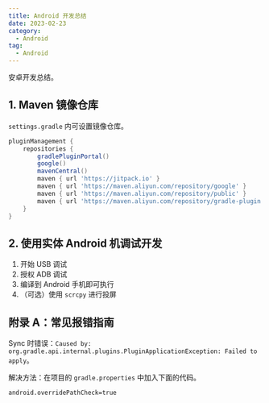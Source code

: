 ```yaml
---
title: Android 开发总结
date: 2023-02-23
category:
  - Android
tag:
  - Android
---
```


安卓开发总结。

<!-- more -->

## 1. Maven 镜像仓库

`settings.gradle` 内可设置镜像仓库。

```gradle
pluginManagement {
    repositories {
        gradlePluginPortal()
        google()
        mavenCentral()
        maven { url 'https://jitpack.io' }
        maven { url 'https://maven.aliyun.com/repository/google' }
        maven { url 'https://maven.aliyun.com/repository/public' }
        maven { url 'https://maven.aliyun.com/repository/gradle-plugin' }
    }
}
```

## 2. 使用实体 Android 机调试开发

1. 开始 USB 调试
2. 授权 ADB 调试
3. 编译到 Android 手机即可执行
4. （可选）使用 `scrcpy` 进行投屏

## 附录 A：常见报错指南

Sync 时错误：`Caused by: org.gradle.api.internal.plugins.PluginApplicationException: Failed to apply`。

解决方法：在项目的 `gradle.properties` 中加入下面的代码。

```properties
android.overridePathCheck=true
```
